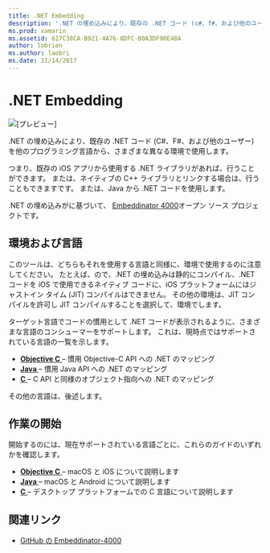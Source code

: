 ```yaml
---
title: .NET Embedding
description: '.NET の埋め込みにより、既存の .NET コード (c#、f#、および他のユーザー) 他のプログラミング言語で記述されたコードによって使用されます。'
ms.prod: xamarin
ms.assetid: 617C38CA-B921-4A76-8DFC-B0A3DF90E48A
author: lobrien
ms.author: laobri
ms.date: 11/14/2017
---
```


# <a name="net-embedding"></a>.NET Embedding

![[プレビュー]](~/media/shared/preview.png)

.NET の埋め込みにより、既存の .NET コード (C#、F#、および他のユーザー) を他のプログラミング言語から、さまざまな異なる環境で使用します。

つまり、既存の iOS アプリから使用する .NET ライブラリがあれば、行うことができます。   または、ネイティブの C++ ライブラリとリンクする場合は、行うこともできますです。   または、Java から .NET コードを使用します。

.NET の埋め込みがに基づいて、 [Embeddinator 4000](https://github.com/mono/Embeddinator-4000)オープン ソース プロジェクトです。

## <a name="environments-and-languages"></a>環境および言語

このツールは、どちらもそれを使用する言語と同様に、環境で使用するのに注意してください。   たとえば、ので、.NET の埋め込みは静的にコンパイル、.NET コードを iOS で使用できるネイティブ コードに、iOS プラットフォームにはジャストイン タイム (JIT) コンパイルはできません。  その他の環境は、JIT コンパイルを許可し JIT コンパイルすることを選択して、環境でします。

ターゲット言語でコードの慣用として .NET コードが表示されるように、さまざまな言語のコンシューマーをサポートします。   これは、現時点ではサポートされている言語の一覧を示します。

- [**Objective C** ](objective-c/index.md) – 慣用 Objective-C API への .NET のマッピング
- [**Java** ](android/index.md) – 慣用 Java API への .NET のマッピング
- [**C** ](get-started/c.md) – C API と同様のオブジェクト指向への .NET のマッピング

その他の言語は、後述します。

## <a name="getting-started"></a>作業の開始

開始するのには、現在サポートされている言語ごとに、これらのガイドのいずれかを確認します。

- [**Objective C** ](get-started/objective-c/index.md) – macOS と iOS について説明します
- [**Java** ](get-started/java/index.md) – macOS と Android について説明します
- [**C** ](get-started/c.md) – デスクトップ プラットフォームでの C 言語について説明します

## <a name="related-links"></a>関連リンク

- [GitHub の Embeddinator-4000](https://github.com/mono/Embeddinator-4000)
